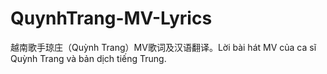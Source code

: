 # QuynhTrang-MV-Lyrics
越南歌手琼庄（Quỳnh Trang）MV歌词及汉语翻译。Lời bài hát MV của ca sĩ Quỳnh Trang và bản dịch tiếng Trung.
